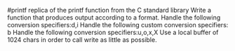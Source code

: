 #printf
replica  of the printf function from the C standard library
Write a function that produces output according to a format.
Handle the following conversion specifiers:d,i
Handle the following custom conversion specifiers: b
Handle the following conversion specifiers:u,o,x,X
Use a local buffer of 1024 chars in order to call write as little as possible.
